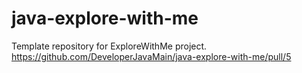 # java-explore-with-me
Template repository for ExploreWithMe project.
https://github.com/DeveloperJavaMain/java-explore-with-me/pull/5
